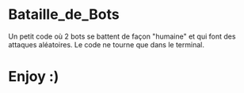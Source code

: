 # Bataille_de_Bots
Un petit code où 2 bots se battent de façon "humaine" et qui font des attaques aléatoires. Le code ne tourne que dans le terminal. 
# Enjoy :)
